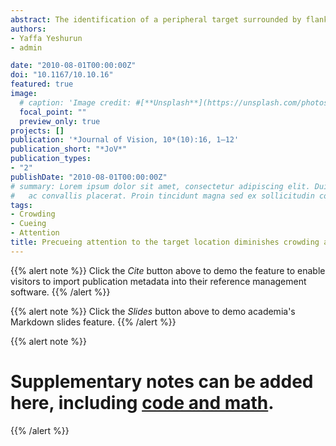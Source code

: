 ```yaml
---
abstract: The identification of a peripheral target surrounded by flankers is often harder than the identification of an identical isolated target. This study examined whether this crowding phenomenon, and particularly its spatial extent, is affected by the allocation of spatial attention to the target location. We measured orientation identification of a rotated T with and without flankers. The distance between the target and the flankers and their eccentricity varied systematically. We manipulated attention via peripheral precues; in the cued condition, a dot indicated the target location prior to its onset. On the neutral condition, a central disk conveyed no information regarding the target location (Experiments 1–2), and on the invalid condition (Experiment 3), an invalid cue attracted attention to a nontarget location. We found, across all experiments, at all eccentricities, a significant attentional enhancement of identification accuracy. Most importantly, we found a significant attentional reduction of the critical distance (i.e., the target–flankers distance at which the flankers no longer interfere with target identification). These attentional effects were found regardless of the presence or absence of a backward mask and whether the attentional cue was informative or not. These findings suggest that attention reduces the spatial extent of crowding.
authors:
- Yaffa Yeshurun
- admin

date: "2010-08-01T00:00:00Z"
doi: "10.1167/10.10.16"
featured: true
image: 
  # caption: 'Image credit: #[**Unsplash**](https://unsplash.com/photos/jdD8gXaTZsc)'
  focal_point: ""
  preview_only: true
projects: []
publication: '*Journal of Vision, 10*(10):16, 1–12'
publication_short: "*JoV*"
publication_types:
- "2"
publishDate: "2010-08-01T00:00:00Z"
# summary: Lorem ipsum dolor sit amet, consectetur adipiscing elit. Duis posuere tellus
#   ac convallis placerat. Proin tincidunt magna sed ex sollicitudin condimentum.
tags:
- Crowding
- Cueing
- Attention
title: Precueing attention to the target location diminishes crowding and reduces the critical distance
---
```


{{% alert note %}}
Click the *Cite* button above to demo the feature to enable visitors to import publication metadata into their reference management software.
{{% /alert %}}

{{% alert note %}}
Click the *Slides* button above to demo academia's Markdown slides feature.
{{% /alert %}}

{{% alert note %}}
# Supplementary notes can be added here, including [code and math](https://sourcethemes.com/academic/docs/writing-markdown-latex/).
{{% /alert %}}